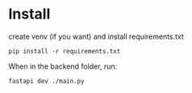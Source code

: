 # Install
create venv (if you want) and install requirements.txt
```pwsh
pip install -r requirements.txt
```

When in the backend folder, run:
```pwsh
fastapi dev ./main.py
```
